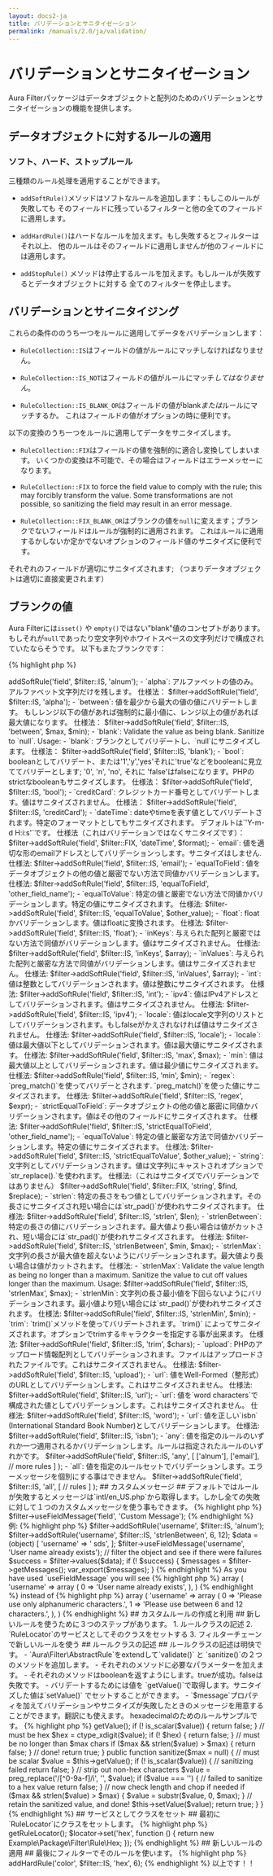 ```yaml
---
layout: docs2-ja
title: バリデーションとサニタイゼーション
permalink: /manuals/2.0/ja/validation/
---
```


# バリデーションとサニタイゼーション #

Aura Filterパッケージはデータオブジェクトと配列のためのバリデーションとサニタイゼーションの機能を提供します。

## データオブジェクトに対するルールの適用 ##

### ソフト、ハード、ストップルール ###

三種類のルール処理を適用することができます。

- `addSoftRule()`メソッドはソフトなルールを追加します：もしこのルールが失敗しても
そのフィールドに残っているフィルターと他の全てのフィールドに適用します。

- `addHardRule()`はハードなルールを加えます。もし失敗するとフィルターはそれ以上、
他のルールはそのフィールドに適用しませんが他のフィールドには適用します。

- `addStopRule()` メソッドは停止するルールを加えます。もしルールが失敗するとデータオブジェクトに対する
全てのフィルターを停止します。


## バリデーションとサイニタイジング ##

これらの条件ののうち一つをルールに適用してデータをバリデーションします：

- `RuleCollection::IS`はフィールドの値がルールにマッチしなければなりません。

- `RuleCollection::IS_NOT`はフィールドの値がルールにマッチ*してはなりません*。

- `RuleCollection::IS_BLANK_OR`はフィールドの値がblank*または*ルールにマッチするか。
これはフィールドの値がオプションの時に便利です。

以下の変換のうち一つをルールに適用してデータをサニタイズします。

- `RuleCollection::FIX`はフィールドの値を強制的に適合し変換してしまいます。
いくつかの変換は不可能で、その場合はフィールドはエラーメッセーになります。

- `RuleCollection::FIX` to force the field value to comply with the
  rule; this may forcibly transform the value. Some transformations are not
  possible, so sanitizing the field may result in an error message.

- `RuleCollection::FIX_BLANK_OR`はブランクの値を`null`に変えます；ブランクでないフィールドはルールが強制的に適用されます。
これはルールに適用するかしないか定かでないオプションのフィールド値のサニタイズに便利です。

それぞれのフィールドが適切にサニタイズされます; （つまりデータオブジェクトは適切に直接変更されます）

## ブランクの値 ##

Aura Filterには`isset()` や `empty()`ではない"blank"値のコンセプトがあります。
もしそれが`null`であったり空文字列やホワイトスペースの文字列だけで構成されていたならそうです。
以下もまたブランクです：

{% highlight php %}
<?php
$blank = [
    null,           // a null value
    '',             // an empty string
    " \r \n \t ",   // a whitespace-only string
];
{% endhighlight %}

Integers、floats、boolean、それに他の文字列でないものは決してブランクになることはありません。もしそれがゼロと評価されてもです：

{% highlight php %}
<?php
$not_blank = [
    0,              // integer
    0.00,           // float
    false,          // boolean false
    [],             // empty array
    (object) [],    // an object
];
{% endhighlight %}

## 利用可能なルール ##

- `alnum`: alphanumeric（文字列と数字）のみの値。alphanumeric文字だけを残します；
仕様法：

        $filter->addSoftRule('field', $filter::IS, 'alnum');

- `alpha`: アルファベットの値のみ。アルファベット文字列だけを残します。
仕様法：

        $filter->addSoftRule('field', $filter::IS, 'alpha');

- `between`: 値を最少から最大の値の値にバリデートします。
もしレンジ以下の値があれば強制的に最小値に、レンジ以上の値があれば最大値になります。
仕様法：

        $filter->addSoftRule('field', $filter::IS, 'between', $max, $min);

- `blank`: Validate the value as being blank. Sanitize to `null`. Usage:
- `blank`: ブランクとしてバリデートし、`null`にサニタイズします。
仕様法：
        $filter->addSoftRule('field', $filter::IS, 'blank');

- `bool`: booleanとしてバリデート、または'1','y','yes'それに'true'などをbooleanに見立ててバリデーとします;
'0', 'n', 'no', それに 'false'はfalseになります。PHPのstrictなbooleanもサニタイズします。
仕様法：

        $filter->addSoftRule('field', $filter::IS, 'bool');

- `creditCard`: クレジットカード番号としてバリデートします。値はサニタイズされません。
仕様法：

        $filter->addSoftRule('field', $filter::IS, 'creditCard');

- `dateTime`: dateやtimeを表す値としてバリデートされます。特定のフォーマットとしてもサニタイズされます。
デフォルトは`'Y-m-d H:i:s'`です。
仕様法（これはバリデーションではなくサニタイズです）：

        $filter->addSoftRule('field', $filter::FIX, 'dateTime', $format);

- `email`: 値を適切な形のemailアドレスとしてバリデーションっします。サニタイズはしません.
仕様法:

        $filter->addSoftRule('field', $filter::IS, 'email');

- `equalToField`: 値をデータオブジェクトの他の値と厳密でない方法で同値かバリデーションします。
仕様法:

        $filter->addSoftRule('field', $filter::IS, 'equalToField', 'other_field_name');

- `equalToValue`: 特定の値と厳密でない方法で同値かバリデーションします。特定の値にサニタイズされます。
仕様法:

        $filter->addSoftRule('field', $filter::IS, 'equalToValue', $other_value);

- `float`: floatかバリデーションします。値はfloatに変換されます。
仕様法:

        $filter->addSoftRule('field', $filter::IS, 'float');

- `inKeys`: 与えられた配列と厳密ではない方法で同値がバリデーションします。値はサニタイズされません。
仕様法:

        $filter->addSoftRule('field', $filter::IS, 'inKeys', $array);

- `inValues`: 与えられた配列と厳密な方法で同値がバリデーションします。値はサニタイズされません。
仕様法:

        $filter->addSoftRule('field', $filter::IS, 'inValues', $array);
        
- `int`: 値は整数としてバリデーションされます。値は整数にサニタイズされます。
仕様法:

        $filter->addSoftRule('field', $filter::IS, 'int');

- `ipv4`: 値はIPv4アドレスとしてバリデーションされます。値はサニタイズされません。
仕様法:

        $filter->addSoftRule('field', $filter::IS, 'ipv4');
        
- `locale`: 値はlocale文字列のリストとしてバリデーションされます。もしfalseがかえされなければ値はサニタイズされません。
仕様法:

        $filter->addSoftRule('field', $filter::IS, 'locale');

- `locale`: 値は最大値以下としてバリデーションされます。値は最大値にサニタイズされます。
仕様法:

        $filter->addSoftRule('field', $filter::IS, 'max', $max);

- `min`: 値は最大値以上としてバリデーションされます。値は最少値にサニタイズされます。
仕様法:

        $filter->addSoftRule('field', $filter::IS, 'min', $min);

- `regex`: `preg_match()`を使ってバリデーとされます. `preg_match()`を使った値にサニタイズされます。
仕様法:

        $filter->addSoftRule('field', $filter::IS, 'regex', $expr);
        
- `strictEqualToField`: データオブジェクトの他の値と厳密に同値かバリデーションされます。値はその他のフィールドにサニタイズされます。
仕様法:

        $filter->addSoftRule('field', $filter::IS, 'strictEqualToField', 'other_field_name');

- `equalToValue`: 特定の値と厳密な方法で同値かバリデーションします。特定の値にサニタイズされます。
仕様法:

        $filter->addSoftRule('field', $filter::IS, 'strictEqualToValue', $other_value);

- `string`: 文字列としてバリデーションされます。値は文字列にキャストされオプションで`str_replace().`を使われます。
仕様法:（これはサニタイズでバリデーションではありません）

        $filter->addSoftRule('field', $filter::FIX, 'string', $find, $replace);
    
- `strlen`: 特定の長さをもつ値としてバリデーションされます。その長さにサニタイズされ短い場合には`str_pad()`が使われサニタイズされます。
仕様法:

        $filter->addSoftRule('field', $filter::IS, 'strlen', $len);

- `strlenBetween`: 特定の長さの値にバリデーションされます。最大値より長い場合は値がカットされ、短い場合には`str_pad()`が使われサニタイズされます。
仕様法:

        $filter->addSoftRule('field', $filter::IS, 'strlenBetween', $min, $max);
        
- `strlenMax`: 文字列の長さが最大値を超えないようにバリデーションされます。最大値より長い場合は値がカットされます。
仕様法:

- `strlenMax`: Validate the value length as being no longer than a maximum.
  Sanitize the value to cut off values longer than the maximum. Usage:

        $filter->addSoftRule('field', $filter::IS, 'strlenMax', $max);
        
- `strlenMin`: 文字列の長さ最小値を下回らないようにバリデーションされます。最小値より短い場合には`str_pad()`が使われサニタイズされます。
仕様法:

        $filter->addSoftRule('field', $filter::IS, 'strlenMin', $min);
        
- `trim`: `trim()`メソッドを使ってバリデートされます。`trim()` によってサニタイズされます。オプションでtrimするキャラクターを指定する事が出来ます。
仕様法:

        $filter->addSoftRule('field', $filter::IS, 'trim', $chars);
        
- `upload`: PHPのアップロード情報配列としてバリデーションされます。ファイルはアップロードされたファイルです。これはサニタイズされません。
仕様法:

        $filter->addSoftRule('field', $filter::IS, 'upload');

- `url`: 値をWell-Formed（整形式）のURLとしてバリデーションします。これはサニタイズされません。
仕様法:

        $filter->addSoftRule('field', $filter::IS, 'url');

- `url`: 値を`word characters`で構成された値としてバリデーションします。これはサニタイズされません。
仕様法:

        $filter->addSoftRule('field', $filter::IS, 'word');

- `url`: 値を正しい`isbn` (International Standard Book Number)としてバリデーションします。
仕様法:

        $filter->addSoftRule('field', $filter::IS, 'isbn');

- `any`: 値を指定のルールのいずれか一つ適用されるかバリデーションします。ルールは指定されたルールのいずれかです。

        $filter->addSoftRule('field', $filter::IS, 'any', [
                ['alnum'],
                ['email'],
                // more rules
            ]
        );

- `all`: 値を指定のルールセットでバリデーションします。エラーメッセージを個別にする事はできません。

        $filter->addSoftRule('field', $filter::IS, 'all', [
                // rules
            ]
        );
        
## カスタムメッセージ ##

デフォルトではルールが失敗するとメッセージは`intl/en_US.php`から取得します。しかし全ての失敗に対して１つのカスタムメッセージを使う事もできます。


{% highlight php %}
$filter->useFieldMessage('field', 'Custom Message');
{% endhighlight %}

例:

{% highlight php %}
$filter->addSoftRule('username', $filter::IS, 'alnum');
$filter->addSoftRule('username', $filter::IS, 'strlenBetween', 6, 12);
$data = (object) [
    'username' => ' sds',
];

$filter->useFieldMessage('username', 'User name already exists');
// filter the object and see if there were failures
$success = $filter->values($data);
if (! $success) {
    $messages = $filter->getMessages();
    var_export($messages);
}
{% endhighlight %}

As you have used `useFieldMessage` you will see 

{% highlight php %}
array (
  'username' => 
  array (
    0 => 'User name already exists',
  ),
)
{% endhighlight %}

instead of 

{% highlight php %}
array (
  'username' => 
  array (
    0 => 'Please use only alphanumeric characters.',
    1 => 'Please use between 6 and 12 characters.',
  ),
)
{% endhighlight %}

## カスタムルールの作成と利用 ##

新しいルールを使うために３つのステップがあります。

1. ルールクラスの記述

2. `RuleLocator`のサービスとしてそのクラスをセットする

3. フィルターチェーンで新しいルールを使う

## ルールクラスの記述 ##

ルールクラスの記述は明快です。

- `Aura\Filter\AbstractRule`をextendして`validate()` と `sanitize()`の２つのメソッドを追加します。

- それぞれのメソッドに必要なパラメーターを加えます。

- それぞれのメソッドはbooleanを返すようにします。trueが成功。falseは失敗です。

- バリデートするためには値を `getValue()`で取得します。サニタイズした値は`setValue()` でセットすることができます。

- `$message`プロパティを加えてバリデーションやサニタイズが失敗したときのメッセージを用意することができます。翻訳にも使えます。

hexadecimalのためのルールサンプルです。

{% highlight php %}    
<?php
namespace Example\Package\Filter\Rule;

use Aura\Filter\AbstractRule;

class Hex extends AbstractRule
{
    protected $message = 'FILTER_HEX';
    
    public function validate($max = null)
    {
        // must be scalar
        $value = $this->getValue();
        if (! is_scalar($value)) {
            return false;
        }
    
        // must be hex
        $hex = ctype_xdigit($value);
        if (! $hex) {
            return false;
        }
    
        // must be no longer than $max chars
        if ($max && strlen($value) > $max) {
            return false;
        }
    
        // done!
        return true;
    }

    public function sanitize($max = null)
    {
        // must be scalar
        $value = $this->getValue();
        if (! is_scalar($value)) {
            // sanitizing failed
            return false;
        }
    
        // strip out non-hex characters
        $value = preg_replace('/[^0-9a-f]/i', '', $value);
        if ($value === '') {
            // failed to sanitize to a hex value
            return false;
        }
    
        // now check length and chop if needed
        if ($max && strlen($value) > $max) {
            $value = substr($value, 0, $max);
        }
    
        // retain the sanitized value, and done!
        $this->setValue($value);
        return true;
    }
}
{% endhighlight %}

## サービスとしてクラスをセット ##

最初に`RuleLocator`にクラスをセットします。

{% highlight php %}
<?php
$locator = $filter->getRuleLocator();
$locator->set('hex', function () {
    return new Example\Package\Filter\Rule\Hex;
});
{% endhighlight %}

## 新しいルールの適用 ##

最後にフィルターでそのルールを使います。

{% highlight php %}
<?php
// the 'color' field must be a hex value of no more than 6 digits
$filter->addHardRule('color', $filter::IS, 'hex', 6);
{% endhighlight %}

以上です！！
